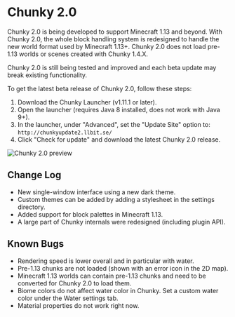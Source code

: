 # Chunky 2.0

Chunky 2.0 is being developed to support Minecraft 1.13 and beyond. With Chunky
2.0, the whole block handling system is redesigned to handle the new world
format used by Minecraft 1.13+. Chunky 2.0 does not load pre-1.13 worlds or
scenes created with Chunky 1.4.X.

Chunky 2.0 is still being tested and improved and each beta update may break
existing functionality.

To get the latest beta release of Chunky 2.0, follow these steps:

1. Download the Chunky Launcher (v1.11.1 or later).
2. Open the launcher (requires Java 8 installed, does not work with Java 9+).
3. In the launcher, under "Advanced", set the "Update Site" option to: `http://chunkyupdate2.llbit.se/`
4. Click "Check for update" and download the latest Chunky 2.0 release.

![Chunky 2.0 preview](chunky2preview.png)

## Change Log

* New single-window interface using a new dark theme.
* Custom themes can be added by adding a stylesheet in the settings directory.
* Added support for block palettes in Minecraft 1.13.
* A large part of Chunky internals were redesigned (including plugin API).


## Known Bugs

* Rendering speed is lower overall and in particular with water.
* Pre-1.13 chunks are not loaded (shown with an error icon in the 2D map).
* Minecraft 1.13 worlds can contain pre-1.13 chunks and need to be converted
  for Chunky 2.0 to load them.
* Biome colors do not affect water color in Chunky. Set a custom water color
  under the Water settings tab.
* Material properties do not work right now.

